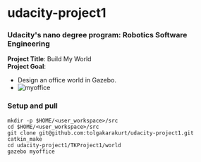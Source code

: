 # udacity-project1
### Udacity's nano degree program: Robotics Software Engineering  
**Project Title**: Build My World  
**Project Goal**: 
- Design an office world in Gazebo.
- ![myoffice](https://github.com/tolgakarakurt/udacity-project1/blob/develop/project1-world.png)
### Setup and pull
```
mkdir -p $HOME/<user_workspace>/src
cd $HOME/<user_workspace>/src
git clone git@github.com:tolgakarakurt/udacity-project1.git
catkin_make
cd udacity-project1/TKProject1/world
gazebo myoffice
```